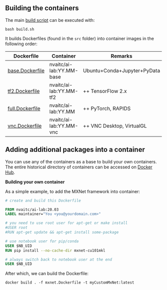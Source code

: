 ## Building the containers

The main [build script](https://github.com/NVAITC/ai-lab/blob/master/build.sh) can be executed with:

```shell
bash build.sh
```

It builds Dockerfiles (found in the `src` folder) into container images in the following order:

| Dockerfile      | Container                | Remarks                     |
| --------------- | ------------------------ | --------------------------- |
| [base.Dockerfile](https://github.com/NVAITC/ai-lab/blob/master/src/base.Dockerfile) | nvaitc/ai-lab:YY.MM-base | Ubuntu+Conda+Jupyter+PyData |
| [tf2.Dockerfile](https://github.com/NVAITC/ai-lab/blob/master/src/tf2.Dockerfile) | nvaitc/ai-lab:YY.MM-tf2  | ++ TensorFlow 2.x           |
| [full.Dockerfile](https://github.com/NVAITC/ai-lab/blob/master/src/full.Dockerfile) | nvaitc/ai-lab:YY.MM      | ++ PyTorch, RAPIDS          |
| [vnc.Dockerfile](https://github.com/NVAITC/ai-lab/blob/master/src/vnc.Dockerfile) | nvaitc/ai-lab:YY.MM-vnc  | ++ VNC Desktop, VirtualGL   |

## Adding additional packages into a container

You can use any of the containers as a base to build your own containers. The entire historical directory of containers can be accessed on [Docker Hub](https://hub.docker.com/r/nvaitc/ai-lab).

**Building your own container**

As a simple example, to add the MXNet framework into container:

```Dockerfile
# create and build this Dockerfile

FROM nvaitc/ai-lab:20.03
LABEL maintainer="You <you@yourdomain.com>"

# you need to use root user for apt-get or make install
#USER root
#RUN apt-get update && apt-get install some-package

# use notebook user for pip/conda
USER $NB_UID
RUN pip install --no-cache-dir mxnet-cu101mkl

# always switch back to notebook user at the end
USER $NB_UID
```

After which, we can build the Dockerfile:

```shell
docker build . -f mxnet.Dockerfile -t myCustomMxNet:latest
```
